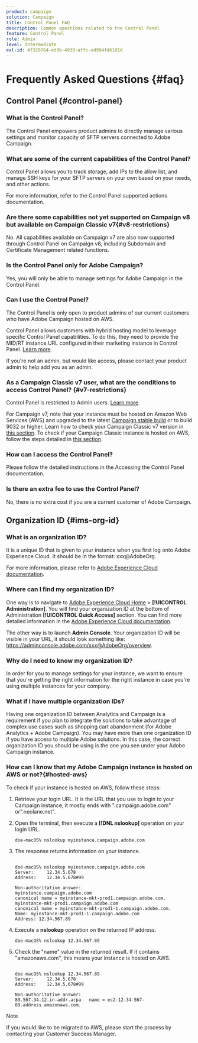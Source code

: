 ```yaml
---
product: campaign
solution: Campaign 
title: Control Panel FAQ
description: Common questions related to the Control Panel
feature: Control Panel
role: Admin
level: Intermediate
exl-id: 4f329764-ed8b-4939-affc-ed994fd6101d
---
```

# Frequently Asked Questions {#faq}

## Control Panel {#control-panel}

### What is the Control Panel?

The Control Panel empowers product admins to directly manage various settings and monitor capacity of SFTP servers connected to Adobe Campaign.

### What are some of the current capabilities of the Control Panel?

Control Panel allows you to track storage, add IPs to the allow list, and manage SSH keys for your SFTP servers on your own based on your needs, and other actions.

For more information, refer to the Control Panel supported actions documentation.

### Are there some capabilities not yet supported on Campaign v8 but available on Campaign Classic v7{#v8-restrictions}

No. All capabilities available on Campaign v7 are also now supported through Control Panel on Campaign v8, including Subdomain and Certificate Management related functions.

### Is the Control Panel only for Adobe Campaign?

Yes, you will only be able to manage settings for Adobe Campaign in the Control Panel.

### Can I use the Control Panel?

The Control Panel is only open to product admins of our current customers who have Adobe Campaign hosted on AWS.

Control Panel allows customers with hybrid hosting model to leverage specific Control Panel capabilities. To do this, they need to provide the MID/RT instance URL configured in their marketing instance in Control Panel. [Learn more](instances-settings/using/external-accounts.md)

If you're not an admin, but would like access, please contact your product admin to help add you as an admin.

### As a Campaign Classic v7 user, what are the conditions to access Control Panel? {#v7-restrictions}

Control Panel is restricted to Admin users. [Learn more](discover/using/managing-permissions.md).

For Campaign v7, note that your instance must be hosted on Amazon Web Services (AWS) and upgraded to the latest [Campaign stable build](https://experienceleague.adobe.com/docs/campaign-classic/using/release-notes/rn-overview.html#rn-statuses) or to build 9032 or higher. Learn how to check your Campaign Classic v7 version in [this section](https://experienceleague.adobe.com/docs/campaign-classic/using/getting-started/starting-with-adobe-campaign/launching-adobe-campaign.html#getting-your-campaign-version). To check if your Campaign Classic instance is hosted on AWS, follow the steps detailed in [this section](#hosted-aws).

### How can I access the Control Panel?

Please follow the detailed instructions in the Accessing the Control Panel documentation.

### Is there an extra fee to use the Control Panel?

No, there is no extra cost if you are a current customer of Adobe Campaign.

## Organization ID {#ims-org-id}

### What is an organization ID?

It is a unique ID that is given to your instance when you first log onto Adobe Experience Cloud. It should be in the format: xxx@AdobeOrg.

For more information, please refer to [Adobe Experience Cloud documentation](https://experienceleague.adobe.com/docs/core-services/interface/administration/organizations.html).

### Where can I find my organization ID?

One way is to navigate to [Adobe Experience Cloud Home](https://experiencecloud.adobe.com/) > **[!UICONTROL Administration]**. You will find your organization ID at the bottom of Administration **[!UICONTROL Quick Access]** section. You can find more detailed information in the [Adobe Experience Cloud documentation](https://experienceleague.adobe.com/docs/core-services/interface/administration/organizations.html).

The other way is to launch **Admin Console**. Your organization ID will be visible in your URL, it should look something like: https://adminconsole.adobe.com/xxx@AdobeOrg/overview.

### Why do I need to know my organization ID?

In order for you to manage settings for your instance, we want to ensure that you're getting the right information for the right instance in case you're using multiple instances for your company.

### What if I have multiple organization IDs?

Having one organization ID between Analytics and Campaign is a requirement if you plan to integrate the solutions to take advantage of complex use cases such as shopping cart abandonment (for Adobe Analytics + Adobe Campaign). You may have more than one organization ID if you have access to multiple Adobe solutions. In this case, the correct organization ID you should be using is the one you see under your Adobe Campaign instance.

<!--
>[!NOTE]
>
>If you have different organization IDs for Adobe Campaign and Adobe Analytics, please reach out to Customer Care to get them aligned.
-->

### How can I know that my Adobe Campaign instance is hosted on AWS or not?{#hosted-aws}

To check if your instance is hosted on AWS, follow these steps:

1. Retrieve your login URL. It is the URL that you use to login to your Campaign instance, it mostly ends with ".campaign.adobe.com" or".neolane.net".
1. Open the terminal, then execute a **[!DNL nslookup]** operation on your login URL.

    `doe-macOS% nslookup myinstance.campaign.adobe.com`

1. The response returns information on your instance.

    ```

    doe-macOS% nslookup myinstance.campaign.adobe.com
    Server:     12.34.5.678
    Address:    12.34.5.678#99
  
    Non-authoritative answer:
    myinstance.campaign.adobe.com
    canonical name = myinstance-mkt-prod1.campaign.adobe.com.
    myinstance-mkt-prod1.campaign.adobe.com
    canonical name = myinstance-mkt-prod1-1.campaign.adobe.com.
    Name: myinstance-mkt-prod1-1.campaign.adobe.com
    Address: 12.34.567.89

    ```

1. Execute a **nslookup** operation on the returned IP address.

    `doe-macOS% nslookup 12.34.567.89`

1. Check the "name" value in the returned result. If it contains "amazonaws.com", this means your instance is hosted on AWS.

    ```

    doe-macOS% nslookup 12.34.567.89
    Server:     12.34.5.678
    Address:    12.34.5.678#99

    Non-authoritative answer:
    89.567.34.12.in-addr.arpa   name = ec2-12-34-567-89.address.amazonaws.com.

    ```

>[!NOTE]
>
>If you would like to be migrated to AWS, please start the process by contacting your Customer Success Manager.
